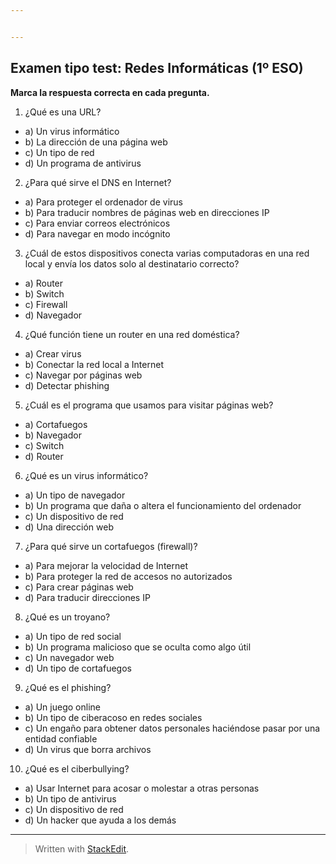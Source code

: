 ```yaml
---


---
```


<h2 id="examen-tipo-test-redes-informáticas-1º-eso">Examen tipo test: Redes Informáticas (1º ESO)</h2>
<p><strong>Marca la respuesta correcta en cada pregunta.</strong></p>
<ol>
<li>¿Qué es una URL?</li>
</ol>
<ul>
<li>a) Un virus informático</li>
<li>b) La dirección de una página web</li>
<li>c) Un tipo de red</li>
<li>d) Un programa de antivirus</li>
</ul>
<ol start="2">
<li>¿Para qué sirve el DNS en Internet?</li>
</ol>
<ul>
<li>a) Para proteger el ordenador de virus</li>
<li>b) Para traducir nombres de páginas web en direcciones IP</li>
<li>c) Para enviar correos electrónicos</li>
<li>d) Para navegar en modo incógnito</li>
</ul>
<ol start="3">
<li>¿Cuál de estos dispositivos conecta varias computadoras en una red local y envía los datos solo al destinatario correcto?</li>
</ol>
<ul>
<li>a) Router</li>
<li>b) Switch</li>
<li>c) Firewall</li>
<li>d) Navegador</li>
</ul>
<ol start="4">
<li>¿Qué función tiene un router en una red doméstica?</li>
</ol>
<ul>
<li>a) Crear virus</li>
<li>b) Conectar la red local a Internet</li>
<li>c) Navegar por páginas web</li>
<li>d) Detectar phishing</li>
</ul>
<ol start="5">
<li>¿Cuál es el programa que usamos para visitar páginas web?</li>
</ol>
<ul>
<li>a) Cortafuegos</li>
<li>b) Navegador</li>
<li>c) Switch</li>
<li>d) Router</li>
</ul>
<ol start="6">
<li>¿Qué es un virus informático?</li>
</ol>
<ul>
<li>a) Un tipo de navegador</li>
<li>b) Un programa que daña o altera el funcionamiento del ordenador</li>
<li>c) Un dispositivo de red</li>
<li>d) Una dirección web</li>
</ul>
<ol start="7">
<li>¿Para qué sirve un cortafuegos (firewall)?</li>
</ol>
<ul>
<li>a) Para mejorar la velocidad de Internet</li>
<li>b) Para proteger la red de accesos no autorizados</li>
<li>c) Para crear páginas web</li>
<li>d) Para traducir direcciones IP</li>
</ul>
<ol start="8">
<li>¿Qué es un troyano?</li>
</ol>
<ul>
<li>a) Un tipo de red social</li>
<li>b) Un programa malicioso que se oculta como algo útil</li>
<li>c) Un navegador web</li>
<li>d) Un tipo de cortafuegos</li>
</ul>
<ol start="9">
<li>¿Qué es el phishing?</li>
</ol>
<ul>
<li>a) Un juego online</li>
<li>b) Un tipo de ciberacoso en redes sociales</li>
<li>c) Un engaño para obtener datos personales haciéndose pasar por una entidad confiable</li>
<li>d) Un virus que borra archivos</li>
</ul>
<ol start="10">
<li>¿Qué es el ciberbullying?</li>
</ol>
<ul>
<li>a) Usar Internet para acosar o molestar a otras personas</li>
<li>b) Un tipo de antivirus</li>
<li>c) Un dispositivo de red</li>
<li>d) Un hacker que ayuda a los demás</li>
</ul>
<hr>
<blockquote>
<p>Written with <a href="https://stackedit.io/">StackEdit</a>.</p>
</blockquote>

